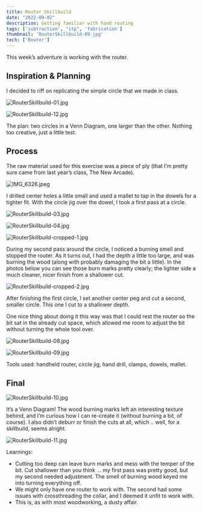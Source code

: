 ```yaml
---
title: Router Skillbuild
date: "2022-09-02"
description: Getting familiar with hand routing
tags: ['subtraction', "itp", 'fabrication']
thumbnail: 'RouterSkillbuild-09.jpg'
tech: ['Router']
---
```

This week’s adventure is working with the router.

## Inspiration & Planning

I decided to riff on replicating the simple circle that we made in class.

![RouterSkillbuild-01.jpg](RouterSkillbuild-01.jpg)

![RouterSkillbuild-12.jpg](RouterSkillbuild-12.jpg)

The plan: two circles in a Venn Diagram, one larger than the other. Nothing too creative, just a little test.

## Process

The raw material used for this exercise was a piece of ply (that I’m pretty sure came from last year’s class, The New Arcade).

![IMG_6326.jpeg](IMG_6326.jpeg)

I drilled center holes a little small and used a mallet to tap in the dowels for a tighter fit. With the circle jig over the dowel, I took a first pass at a circle.

![RouterSkillbuild-03.jpg](RouterSkillbuild-03.jpg)

![RouterSkillbuild-04.jpg](RouterSkillbuild-04.jpg)

![RouterSkillbuild-cropped-1.jpg](RouterSkillbuild-cropped-1.jpg)

During my second pass around the circle, I noticed a burning smell and stopped the router. As it turns out, I had the depth a little too large, and was burning the wood (along with probably damaging the bit a little). In the photos below you can see those burn marks pretty clearly; the lighter side a much cleaner, nicer finish from a shallower cut.

![RouterSkillbuild-cropped-2.jpg](RouterSkillbuild-cropped-2.jpg)

After finishing the first circle, I set another center peg and cut a second, smaller circle. This one I cut to a shallower depth.

One nice thing about doing it this way was that I could rest the router so the bit sat in the already cut space, which allowed me room to adjust the bit without turning the whole tool over.

![RouterSkillbuild-08.jpg](RouterSkillbuild-08.jpg)

![RouterSkillbuild-09.jpg](RouterSkillbuild-09.jpg)

Tools used: handheld router, circle jig, hand drill, clamps, dowels, mallet.

## Final

![RouterSkillbuild-10.jpg](RouterSkillbuild-10.jpg)

It’s a Venn Diagram! The wood burning marks left an interesting texture behind, and I’m curious how I can re-create it (without burning a bit, of course). I also didn’t deburr or finish the cuts at all, which .. well, for a skillbuild, seems alright.

![RouterSkillbuild-11.jpg](RouterSkillbuild-11.jpg)

Learnings:

- Cutting too deep can leave burn marks and mess with the temper of the bit. Cut shallower than you think … my first pass was pretty good, but my second needed adjustment. The smell of burning wood keyed me into turning everything off.
- We might only have one router to work with. The second had some issues with crossthreading the collar, and I deemed it unfit to work with.
- This is, as with most woodworking, a dusty affair.
